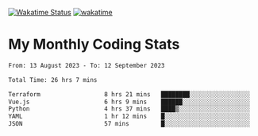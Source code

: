 [![Wakatime Status](https://github.com/noopurphalak/noopurphalak/workflows/wakatime-status-update/badge.svg)](https://github.com/noopurphalak/noopurphalak/actions/workflows/main.yml)
[![wakatime](https://wakatime.com/badge/user/80ace140-ef40-4fdd-b8ed-f3be3d2e1aea.svg)](https://wakatime.com/@80ace140-ef40-4fdd-b8ed-f3be3d2e1aea)

# My Monthly Coding Stats

<!--START_SECTION:waka-->

```txt
From: 13 August 2023 - To: 12 September 2023

Total Time: 26 hrs 7 mins

Terraform                  8 hrs 21 mins   ████████░░░░░░░░░░░░░░░░░   31.95 %
Vue.js                     6 hrs 9 mins    ██████░░░░░░░░░░░░░░░░░░░   23.57 %
Python                     4 hrs 37 mins   ████▒░░░░░░░░░░░░░░░░░░░░   17.66 %
YAML                       1 hr 12 mins    █░░░░░░░░░░░░░░░░░░░░░░░░   04.60 %
JSON                       57 mins         █░░░░░░░░░░░░░░░░░░░░░░░░   03.69 %
```

<!--END_SECTION:waka-->
